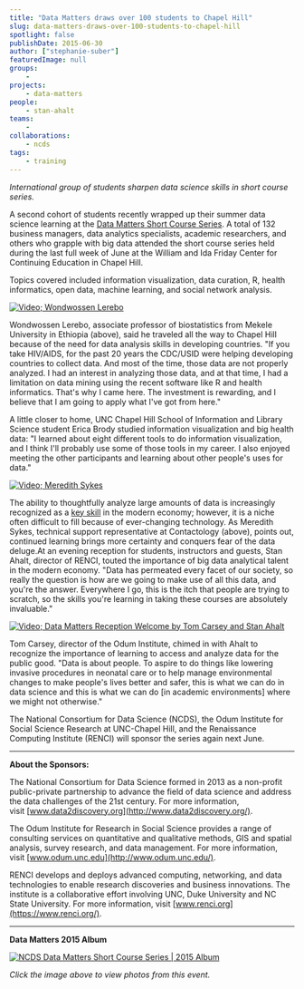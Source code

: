 ```yaml
---
title: "Data Matters draws over 100 students to Chapel Hill"
slug: data-matters-draws-over-100-students-to-chapel-hill
spotlight: false
publishDate: 2015-06-30
author: ["stephanie-suber"]
featuredImage: null
groups:
    - 
projects:
    - data-matters
people:
    - stan-ahalt
teams: 
    - 
collaborations:
    - ncds
tags:
    - training
---
```

_International group of students sharpen data science skills in short course series._

A second cohort of students recently wrapped up their summer data science learning at the [Data Matters Short Course Series](http://datamatters.org/). A total of 132 business managers, data analytics specialists, academic researchers, and others who grapple with big data attended the short course series held during the last full week of June at the William and Ida Friday Center for Continuing Education in Chapel Hill.

Topics covered included information visualization, data curation, R, health informatics, open data, machine learning, and social network analysis.

[![Video; Wondwossen Lerebo](http://img.youtube.com/vi/J64N4Z39B_M/0.jpg)](http://www.youtube.com/watch?v=J64N4Z39B_M "Data Matters - Wondwossen Lerebo, associate professor of biostatistics from Mekele University in Ethiopia")

Wondwossen Lerebo, associate professor of biostatistics from Mekele University in Ethiopia (above), said he traveled all the way to Chapel Hill because of the need for data analysis skills in developing countries. "If you take HIV/AIDS, for the past 20 years the CDC/USID were helping developing countries to collect data. And most of the time, those data are not properly analyzed. I had an interest in analyzing those data, and at that time, I had a limitation on data mining using the recent software like R and health informatics. That's why I came here. The investment is rewarding, and I believe that I am going to apply what I've got from here."

A little closer to home, UNC Chapel Hill School of Information and Library Science student Erica Brody studied information visualization and big health data: "I learned about eight different tools to do information visualization, and I think I'll probably use some of those tools in my career. I also enjoyed meeting the other participants and learning about other people's uses for data."

[![Video; Meredith Sykes](http://img.youtube.com/vi/eTTBh33-Uds/0.jpg)](http://www.youtube.com/watch?v=eTTBh33-Uds "Data Matters - Meredith Sykes, technical support representative at Contactology")

The ability to thoughtfully analyze large amounts of data is increasingly recognized as a [key skill](https://hbr.org/2012/10/data-scientist-the-sexiest-job-of-the-21st-century/) in the modern economy; however, it is a niche often difficult to fill because of ever-changing technology. As Meredith Sykes, technical support representative at Contactology (above), points out, continued learning brings more certainty and conquers fear of the data deluge.At an evening reception for students, instructors and guests, Stan Ahalt, director of RENCI, touted the importance of big data analytical talent in the modern economy. "Data has permeated every facet of our society, so really the question is how are we going to make use of all this data, and you're the answer. Everywhere I go, this is the itch that people are trying to scratch, so the skills you're learning in taking these courses are absolutely invaluable."

[![Video; Data Matters Reception Welcome by Tom Carsey and Stan Ahalt](http://img.youtube.com/vi/7RJZVnEHHPc/0.jpg)](http://www.youtube.com/watch?v=7RJZVnEHHPc "Data Matters - Reception Welcome, Tom Carsey and Stan Ahalt")

Tom Carsey, director of the Odum Institute, chimed in with Ahalt to recognize the importance of learning to access and analyze data for the public good. "Data is about people. To aspire to do things like lowering invasive procedures in neonatal care or to help manage environmental changes to make people's lives better and safer, this is what we can do in data science and this is what we can do [in academic environments] where we might not otherwise."

The National Consortium for Data Science (NCDS), the Odum Institute for Social Science Research at UNC-Chapel Hill, and the Renaissance Computing Institute (RENCI) will sponsor the series again next June.

* * *

**About the Sponsors:**

The National Consortium for Data Science formed in 2013 as a non-profit public-private partnership to advance the field of data science and address the data challenges of the 21st century. For more information, visit [www.data2discovery.org](http://www.data2discovery.org/).

The Odum Institute for Research in Social Science provides a range of consulting services on quantitative and qualitative methods, GIS and spatial analysis, survey research, and data management. For more information, visit [www.odum.unc.edu](http://www.odum.unc.edu/).

RENCI develops and deploys advanced computing, networking, and data technologies to enable research discoveries and business innovations. The institute is a collaborative effort involving UNC, Duke University and NC State University. For more information, visit [www.renci.org](https://www.renci.org/).

* * *

**Data Matters 2015 Album**

[![NCDS Data Matters Short Course Series | 2015 Album](https://live.staticflickr.com/303/18978949229_50ed579326_z.jpg)](https://www.flickr.com/photos/renci/albums/72157655060989922 "NCDS Data Matters Short Course Series | 2015 Album")

_Click the image above to view photos from this event._
